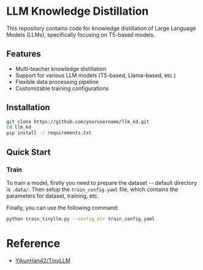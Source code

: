 # LLM Knowledge Distillation

This repository contains code for knowledge distillation of Large Language Models (LLMs), specifically focusing on T5-based models.

## Features
- Multi-teacher knowledge distillation
- Support for various LLM models (T5-based, Llama-based, etc.)
- Flexible data processing pipeline
- Customizable training configurations


## Installation

```bash
git clone https://github.com/yourusername/llm_kd.git
cd llm_kd
pip install -r requirements.txt
```

## Quick Start

### Train

To train a model, firstly you need to prepare the dataset -- default directory is `.data/`. Then setup the `train_config.yaml` file, which contains the parameters for dataset, training, etc.

Finally, you can use the following command:

```bash
python train_tinyllm.py --config_dir train_config.yaml
```

# Reference 
- [YikunHan42/TinyLLM](https://github.com/YikunHan42/TinyLLM)